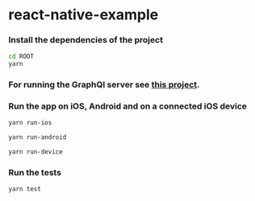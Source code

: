 # react-native-example

### Install the dependencies of the project

```bash
cd ROOT
yarn
```

### For running the GraphQl server see [this project](https://github.com/acuris-georgian-maxim/graphql-server).

### Run the app on iOS, Android and on a connected iOS device

```bash
yarn run-ios
```

```bash
yarn run-android
```

```bash
yarn run-device
```

### Run the tests

```bash
yarn test
```
